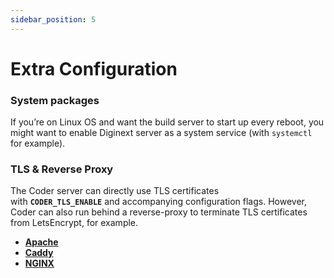 ```yaml
---
sidebar_position: 5
---
```


# Extra Configuration

### System packages

If you’re on Linux OS and want the build server to start up every reboot, you might want to enable Diginext server as a system service (with `systemctl` for example).

### **TLS & Reverse Proxy**

The Coder server can directly use TLS certificates with **`CODER_TLS_ENABLE`** and accompanying configuration flags. However, Coder can also run behind a reverse-proxy to terminate TLS certificates from LetsEncrypt, for example.

- **[Apache](https://github.com/coder/coder/tree/main/examples/web-server/apache)**
- **[Caddy](https://github.com/coder/coder/tree/main/examples/web-server/caddy)**
- **[NGINX](https://github.com/coder/coder/tree/main/examples/web-server/nginx)**